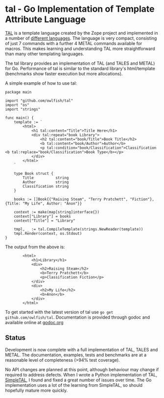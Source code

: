 # tal - Go Implementation of Template Attribute Language

[TAL](http://docs.zope.org/zope2/zope2book/AppendixC.html) is a template language created by the Zope project and implemented in a number of [different languages](https://en.wikipedia.org/wiki/Template_Attribute_Language).  The language is very compact, consisting of just 7 commands with a further 4 METAL commands available for macros.  This makes learning and understanding TAL more straightforward than many other templating languages.

The tal library provides an implementation of TAL (and TALES and METAL) for Go.  Performance of tal is similar to the standard library's html/template (benchmarks show faster execution but more allocations).

A simple example of how to use tal:

```
package main

import "github.com/owlfish/tal"
import "os"
import "strings"

func main() {
	template := `
		<html>
			<h1 tal:content="Title">Title Here</h1>
			<div tal:repeat="book Library">
				<h2 tal:content="book/Title">Book Title</h2>
				<b tal:content="book/Author">Author</b>
				<p tal:condition="book/Classification">Classification <b tal:replace="book/Classification">Book Type</b></p>
			</div>
		</html>
	`

	type Book struct {
		Title          string
		Author         string
		Classification string
	}

	books := []Book{{"Raising Steam", "Terry Pratchett", "Fiction"}, {Title: "My Life", Author: "Anon"}}

	context := make(map[string]interface{})
	context["Library"] = books
	context["Title"] = "Library"

	tmpl, _ := tal.CompileTemplate(strings.NewReader(template))
	tmpl.Render(context, os.Stdout)
}
```
The output from the above is:
```
		<html>
			<h1>Library</h1>
			<div>
				<h2>Raising Steam</h2>
				<b>Terry Pratchett</b>
				<p>Classification Fiction</p>
			</div>
			<div>
				<h2>My Life</h2>
				<b>Anon</b>
			</div>
		</html>
```

To get started with the latest version of tal use `go get github.com/owlfish/tal`.  Documentation is provided through godoc and available online at [godoc.org](https://godoc.org/github.com/owlfish/tal)

## Status

Development is now complete with a full implementation of TAL, TALES and METAL.  The documentation, examples, tests and benchmarks are at a reasonable level of completeness (>94% test coverage).

No API changes are planned at this point, although behaviour may change if required to address defects.  When I wrote a Python implementation of TAL, [SimpleTAL](http://owlfish.com/software/simpleTAL/), I found and fixed a great number of issues over time.  The Go implementation uses a lot of the learning from SimpleTAL, so should hopefully mature more quickly.
